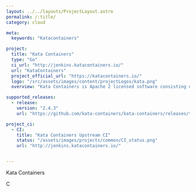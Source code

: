 ```yaml
---
layout: ../../layouts/ProjectLayout.astro
permalink: /:title/
category: cloud

meta:
  keywords: "Katacontainers"

project:
  title: "Kata Containers"
  type: "Go"
  ci_url: "http://jenkins.katacontainers.io/"
  url: "KataContainers"
  project_official_url: "https://katacontainers.io/"
  logo: "/src/assets/images/content/projectLogos/kata.png"
  overview: "Kata Containers is Apache 2 licensed software consisting of two main components: the Kata agent, and the Kata Containerd shim v2 runtime. It also packages a Linux kernel and versions of QEMU, Cloud Hypervisor and Firecracker hypervisors."

supported_releases:
  - release:
    version: "2.4.3"
    url: "https://github.com/kata-containers/kata-containers/releases/tag/2.4.3"

project_ci:
  - CI:
    title: "Kata Containers Upstream CI"
    status: "/assets/images/projects/common/CI_status.png"
    url: "http://jenkins.katacontainers.io/"


---
```


<p>Kata Containers</p>C
